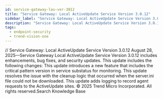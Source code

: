 ```yaml
---
id: service-gateway-lau-ver-3012
title: "Service Gateway: Local ActiveUpdate Service Version 3.0.12"
sidebar_label: "Service Gateway: Local ActiveUpdate Service Version 3.0.12"
description: "Service Gateway: Local ActiveUpdate Service Version 3.0.12"
tags:
  - endpoint-security
  - trend-vision-one
---
```


/*<![CDATA[*/ $('#title').html($('meta[name=map-description]').attr('content')); /*]]>*/ Service Gateway: Local ActiveUpdate Service Version 3.0.12 August 28, 2025—Service Gateway Local ActiveUpdate Service Version 3.0.12 includes enhancements, bug fixes, and security updates. This update includes the following changes: This update introduces a new feature that includes the critical pattern version in service substatus for monitoring. This update resolves the issue with the cleanup logic that occurred when the server.ini file could not be downloaded. This update adds logging to record agent requests to the ActiveUpdate sites. © 2025 Trend Micro Incorporated. All rights reserved.Search Knowledge Base